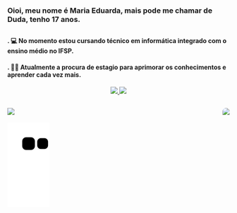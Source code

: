 ### Oioi, meu nome é Maria Eduarda, mais pode me chamar de Duda, tenho 17 anos. 
##
  <h4> . 💻 No momento estou cursando técnico em informática integrado com o ensino médio no IFSP.</h4>
  <h4> . 🏃🏽 Atualmente a procura de estagio para aprimorar os conhecimentos e aprender cada vez mais.</h4>

  <div align="center">
    <a href="https://github.com/MariaEduardaBernardo">
    <img height="170em" src="https://github-readme-stats.vercel.app/api?username=MariaEduardaBernardo&show_icons=true&theme=cobalt&include_all_commits=true&count_private=true"/>
    <img height="170em" src="https://github-readme-stats.vercel.app/api/top-langs/?username=MariaEduardaBernardo&layout=compact&langs_count=7&theme=cobalt"/>
 </div>
  
##
  
 <div>
    <a href="https://www.linkedin.com/in/maria-eduarda-3a5603141/">
    <img src="https://img.shields.io/badge/LinkedIn-0077B5?style=for-the-badge&logo=linkedin&logoColor=white">
    <img align="right" height="160" style="border-radius:50px;" src="https://i.picasion.com/pic92/81764e605184900be615ece3e484b487.gif">
    <!--
    <a href="https://mail.google.com/mail/u/0/#inbox?compose=CllgCKCDktTqZfBGqqHxwbPSnlDLZxvHrbvJdjdXjBsxSqhtTvrmDzHVSRllLBvGgKRRksxJCKg">
    <img src="https://img.shields.io/badge/Gmail-D14836?style=for-the-badge&logo=gmail&logoColor=white">-->
 </div>
 
<div>
  
  ![Snake animation](https://github.com/MariaEduardaBernardo/MariaEduardaBernardo/blob/output/github-contribution-grid-snake.svg)
  
</div>

